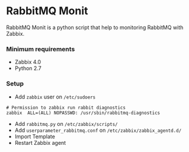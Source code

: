 # RabbitMQ Monit

RabbitMQ Monit is a python script that help to monitoring RabbitMQ with Zabbix.

### Minimum requirements

- Zabbix 4.0
- Python 2.7

### Setup

- Add `zabbix` user on `/etc/sudoers`
```
# Permission to zabbix run rabbit diagnostics
zabbix	ALL=(ALL) NOPASSWD: /usr/sbin/rabbitmq-diagnostics
```
- Add `rabbitmq.py` on `/etc/zabbix/scripts/`
- Add `userparameter_rabbitmq.conf` on `/etc/zabbix/zabbix_agentd.d/`
- Import Template
- Restart Zabbix agent
